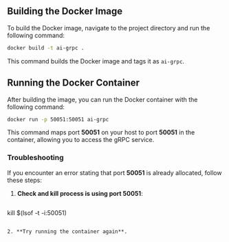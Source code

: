 ## Building the Docker Image

To build the Docker image, navigate to the project directory and run the following command:

```bash
docker build -t ai-grpc .
```

This command builds the Docker image and tags it as `ai-grpc`.

## Running the Docker Container

After building the image, you can run the Docker container with the following command:

```bash
docker run -p 50051:50051 ai-grpc
```

This command maps port **50051** on your host to port **50051** in the container, allowing you to access the gRPC service.

### Troubleshooting

If you encounter an error stating that port **50051** is already allocated, follow these steps:

1. **Check and kill process is using port 50051**:
   ```bash
kill $(lsof -t -i:50051) 
   ```

2. **Try running the container again**.